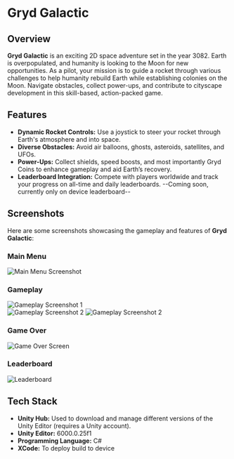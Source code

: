 # Gryd Galactic

## Overview
**Gryd Galactic** is an exciting 2D space adventure set in the year 3082. Earth is overpopulated, and humanity is looking to the Moon for new opportunities. As a pilot, your mission is to guide a rocket through various challenges to help humanity rebuild Earth while establishing colonies on the Moon. Navigate obstacles, collect power-ups, and contribute to cityscape development in this skill-based, action-packed game.

## Features
- **Dynamic Rocket Controls:** Use a joystick to steer your rocket through Earth's atmosphere and into space.
- **Diverse Obstacles:** Avoid air balloons, ghosts, asteroids, satellites, and UFOs.
- **Power-Ups:** Collect shields, speed boosts, and most importantly Gryd Coins to enhance gameplay and aid Earth’s recovery.
- **Leaderboard Integration:** Compete with players worldwide and track your progress on all-time and daily leaderboards. --Coming soon, currently only on device leaderboard--

## Screenshots
Here are some screenshots showcasing the gameplay and features of **Gryd Galactic**:

### Main Menu
![Main Menu Screenshot](Screenshots/main_menu.png)

### Gameplay
![Gameplay Screenshot 1](Screenshots/gameplay_1.png)  
![Gameplay Screenshot 2](Screenshots/gameplay_2.png)
![Gameplay Screenshot 2](Screenshots/gameplay_3.png)

### Game Over
![Game Over Screen](Screenshots/game_over.png)

### Leaderboard
![Leaderboard](Screenshots/leaderboard.png)


## Tech Stack
- **Unity Hub:** Used to download and manage different versions of the Unity Editor (requires a Unity account).
- **Unity Editor:** 6000.0.25f1
- **Programming Language:** C#
- **XCode:** To deploy build to device